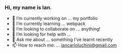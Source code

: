 ### Hi, my name is Ian.

<!--
**bgmad/bgmad** is a ✨ _special_ ✨ repository because its `README.md` (this file) appears on your GitHub profile.

Here are some ideas to get you started:

-->

- 🔭 I’m currently working on ... my portfolio
- 🌱 I’m currently learning ... webpack 
- 👯 I’m looking to collaborate on ... anything!
- 🤔 I’m looking for help with ... 
- 💬 Ask me about ... something I've learnt recently
- 📫 How to reach me: ... iancarloluchini@gmail.com
<!--
- 😄 Pronouns: ... 
- ⚡ Fun fact: ...
-->
